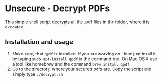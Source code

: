 # Unsecure - Decrypt PDFs
This simple shell script decrypts all the .pdf files in the folder, where it is executed.

## Installation and usage
1. Make sure, that `qpdf` is installed. If you are working on Linux just insall it by typing `sudo apt-install qpdf` in the command line. On Mac OS X use a tool like homebrew and the command `brew install qpdf`.
2. Go to the directory, where your secured pdfs are. Copy the script and simply type `./decrypt.sh`